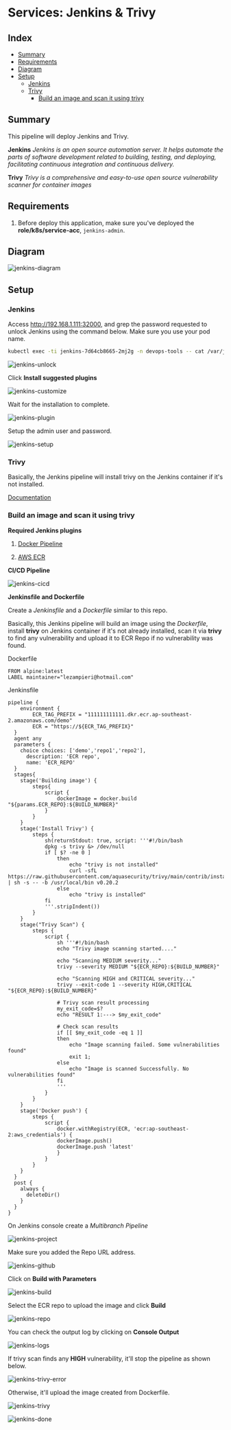 # Services: Jenkins & Trivy

## Index

- [Summary](#summary)
- [Requirements](#requirements)
- [Diagram](#diagram)
- [Setup](#how-to-use)
  - [Jenkins](#jenkins)
  - [Trivy](#trivy)
    - [Build an image and scan it using trivy](#build-an-image-and-scan-it-using-trivy)

## Summary

This pipeline will deploy Jenkins and Trivy.

**Jenkins**
_Jenkins is an open source automation server. It helps automate the parts of software development related to building, testing, and deploying, facilitating continuous integration and continuous delivery._

**Trivy**
_Trivy is a comprehensive and easy-to-use open source vulnerability scanner for container images_

## Requirements

1. Before deploy this application, make sure you've deployed the **role/k8s/service-acc**, `jenkins-admin`.

## Diagram

![jenkins-diagram](../../../img/jenkins-diagram.png)

## Setup

### Jenkins

Access http://192.168.1.111:32000, and grep the password requested to unlock Jenkins using the command below. Make sure you use your pod name.

```bash
kubectl exec -ti jenkins-7d64cb8665-2mj2g -n devops-tools -- cat /var/jenkins_home/secrets/initialAdminPassword
```

![jenkins-unlock](../../../img/jenkins-unlock.png)

Click **Install suggested plugins**

![jenkins-customize](../../../img/jenkins-customize.png)

Wait for the installation to complete.

![jenkins-plugin](../../../img/jenkins-plugin.png)

Setup the admin user and password.

![jenkins-setup](../../../img/jenkins-setup.png)

### Trivy

Basically, the Jenkins pipeline will install trivy on the Jenkins container if it's not installed.

<a href= https://github.com/aquasecurity/trivy>Documentation </a>

### Build an image and scan it using trivy

**Required Jenkins plugins**

1. <a href=https://plugins.jenkins.io/docker-workflow> Docker Pipeline</a>

2. <a href=https://plugins.jenkins.io/aws-java-sdk-ecr> AWS ECR</a>

**CI/CD Pipeline**

![jenkins-cicd](../../../img/jenkins-cicd.png)

**Jenkinsfile and Dockerfile**

Create a _Jenkinsfile_ and a _Dockerfile_ similar to this repo.

Basically, this Jenkins pipeline will build an image using the _Dockerfile_, install **trivy** on Jenkins container if it's not already installed, scan it via **trivy** to find any vulnerability and upload it to ECR Repo if no vulnerability was found.

Dockerfile

```
FROM alpine:latest
LABEL maintainer="lezampieri@hotmail.com"
```

Jenkinsfile

```
pipeline {
    environment {
        ECR_TAG_PREFIX = "111111111111.dkr.ecr.ap-southeast-2.amazonaws.com/demo"
        ECR = "https://${ECR_TAG_PREFIX}"
  }
  agent any
  parameters {
    choice choices: ['demo','repo1','repo2'],
      description: 'ECR repo',
      name: 'ECR_REPO'
  }
  stages{
    stage('Building image') {
        steps{
            script {
                dockerImage = docker.build "${params.ECR_REPO}:${BUILD_NUMBER}"
            }
        }
    }
    stage('Install Trivy') {
        steps {
            sh(returnStdout: true, script: '''#!/bin/bash
            dpkg -s trivy &> /dev/null
            if [ $? -ne 0 ]
                then
                    echo "trivy is not installed"
                    curl -sfL https://raw.githubusercontent.com/aquasecurity/trivy/main/contrib/install.sh | sh -s -- -b /usr/local/bin v0.20.2
                else
                    echo "trivy is installed"
            fi
            '''.stripIndent())
        }
    }
    stage("Trivy Scan") {
        steps {
            script {
                sh '''#!/bin/bash
                echo "Trivy image scanning started...."

                echo "Scanning MEDIUM severity..."
                trivy --severity MEDIUM "${ECR_REPO}:${BUILD_NUMBER}"

                echo "Scanning HIGH and CRITICAL severity..."
                trivy --exit-code 1 --severity HIGH,CRITICAL "${ECR_REPO}:${BUILD_NUMBER}"

                # Trivy scan result processing
                my_exit_code=$?
                echo "RESULT 1:---> $my_exit_code"

                # Check scan results
                if [[ $my_exit_code -eq 1 ]]
                then
                    echo "Image scanning failed. Some vulnerabilities found"
                    exit 1;
                else
                    echo "Image is scanned Successfully. No vulnerabilities found"
                fi
                '''
            }
        }
    }
    stage('Docker push') {
        steps {
            script {
                docker.withRegistry(ECR, 'ecr:ap-southeast-2:aws_credentials') {
                dockerImage.push()
                dockerImage.push 'latest'
                }
            }
        }
    }
  }
  post {
    always {
      deleteDir()
    }
  }
}
```

On Jenkins console create a _Multibranch Pipeline_

![jenkins-project](../../../img/jenkins-project.png)

Make sure you added the Repo URL address.

![jenkins-github](../../../img/jenkins-github.png)

Click on **Build with Parameters**

![jenkins-build](../../../img/jenkins-build.png)

Select the ECR repo to upload the image and click **Build**

![jenkins-repo](../../../img/jenkins-repo.png)

You can check the output log by clicking on **Console Output**

![jenkins-logs](../../../img/jenkins-logs.png)

If trivy scan finds any **HIGH** vulnerability, it'll stop the pipeline as shown below.

![jenkins-trivy-error](../../../img/jenkins-trivy-error.png)

Otherwise, it'll upload the image created from Dockerfile.

![jenkins-trivy](../../../img/jenkins-trivy.png)

![jenkins-done](../../../img/jenkins-done.png)
